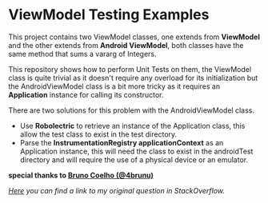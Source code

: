 
# ViewModel Testing Examples

This project contains two ViewModel classes, one extends from **ViewModel** and the other extends from **Android ViewModel**, both classes
have the same method that sums a vararg of Integers.

This repository shows how to perform Unit Tests on them, the ViewModel class is quite trivial as it doesn't require any overload for its
initialization but the AndroidViewModel class is a bit more tricky as it requires an **Application** instance for calling its constructor.

There are two solutions for this problem with the AndroidViewModel class.

 - Use **Robolectric** to retrieve an instance of the Application class, this allow the test class to exist in the test directory.
 - Parse the **InstrumentationRegistry applicationContext** as an Application instance, this will need the class to exist in the androidTest directory and will require the use of a physical device or an emulator.

**special thanks to [Bruno Coelho (@4brunu)](https://stackoverflow.com/users/976628/bruno-coelho)**

_[Here](https://stackoverflow.com/questions/51487892/unit-testing-androidviewmodel-classes) you can find a link to my original question in StackOverflow._


